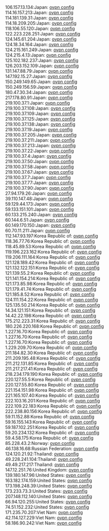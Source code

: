 106.157.13.134:Japan: [ovpn config](vpn/106_157_13_134.ovpn)  
114.16.157.213:Japan: [ovpn config](vpn/114_16_157_213.ovpn)  
114.181.139.31:Japan: [ovpn config](vpn/114_181_139_31.ovpn)  
114.18.209.205:Japan: [ovpn config](vpn/114_18_209_205.ovpn)  
118.106.55.120:Japan: [ovpn config](vpn/118_106_55_120.ovpn)  
122.223.228.251:Japan: [ovpn config](vpn/122_223_228_251.ovpn)  
124.145.61.204:Japan: [ovpn config](vpn/124_145_61_204.ovpn)  
124.18.34.164:Japan: [ovpn config](vpn/124_18_34_164.ovpn)  
124.215.161.249:Japan: [ovpn config](vpn/124_215_161_249.ovpn)  
124.215.4.13:Japan: [ovpn config](vpn/124_215_4_13.ovpn)  
125.102.182.237:Japan: [ovpn config](vpn/125_102_182_237.ovpn)  
126.203.152.109:Japan: [ovpn config](vpn/126_203_152_109.ovpn)  
131.147.88.79:Japan: [ovpn config](vpn/131_147_88_79.ovpn)  
147.192.15.27:Japan: [ovpn config](vpn/147_192_15_27.ovpn)  
150.249.149.65:Japan: [ovpn config](vpn/150_249_149_65.ovpn)  
150.249.156.59:Japan: [ovpn config](vpn/150_249_156_59.ovpn)  
180.47.30.34:Japan: [ovpn config](vpn/180_47_30_34.ovpn)  
217.178.80.91:Japan: [ovpn config](vpn/217_178_80_91.ovpn)  
219.100.37.1:Japan: [ovpn config](vpn/219_100_37_1.ovpn)  
219.100.37.108:Japan: [ovpn config](vpn/219_100_37_108.ovpn)  
219.100.37.109:Japan: [ovpn config](vpn/219_100_37_109.ovpn)  
219.100.37.125:Japan: [ovpn config](vpn/219_100_37_125.ovpn)  
219.100.37.138:Japan: [ovpn config](vpn/219_100_37_138.ovpn)  
219.100.37.19:Japan: [ovpn config](vpn/219_100_37_19.ovpn)  
219.100.37.205:Japan: [ovpn config](vpn/219_100_37_205.ovpn)  
219.100.37.211:Japan: [ovpn config](vpn/219_100_37_211.ovpn)  
219.100.37.213:Japan: [ovpn config](vpn/219_100_37_213.ovpn)  
219.100.37.22:Japan: [ovpn config](vpn/219_100_37_22.ovpn)  
219.100.37.4:Japan: [ovpn config](vpn/219_100_37_4.ovpn)  
219.100.37.50:Japan: [ovpn config](vpn/219_100_37_50.ovpn)  
219.100.37.58:Japan: [ovpn config](vpn/219_100_37_58.ovpn)  
219.100.37.67:Japan: [ovpn config](vpn/219_100_37_67.ovpn)  
219.100.37.7:Japan: [ovpn config](vpn/219_100_37_7.ovpn)  
219.100.37.77:Japan: [ovpn config](vpn/219_100_37_77.ovpn)  
219.100.37.90:Japan: [ovpn config](vpn/219_100_37_90.ovpn)  
27.94.179.26:Japan: [ovpn config](vpn/27_94_179_26.ovpn)  
39.110.147.48:Japan: [ovpn config](vpn/39_110_147_48.ovpn)  
59.129.44.173:Japan: [ovpn config](vpn/59_129_44_173.ovpn)  
59.133.151.101:Japan: [ovpn config](vpn/59_133_151_101.ovpn)  
60.133.215.240:Japan: [ovpn config](vpn/60_133_215_240.ovpn)  
60.144.6.51:Japan: [ovpn config](vpn/60_144_6_51.ovpn)  
60.149.170.150:Japan: [ovpn config](vpn/60_149_170_150.ovpn)  
60.70.11.211:Japan: [ovpn config](vpn/60_70_11_211.ovpn)  
112.147.93.197:Korea Republic of: [ovpn config](vpn/112_147_93_197.ovpn)  
118.36.77.76:Korea Republic of: [ovpn config](vpn/118_36_77_76.ovpn)  
118.45.89.53:Korea Republic of: [ovpn config](vpn/118_45_89_53.ovpn)  
119.196.223.162:Korea Republic of: [ovpn config](vpn/119_196_223_162.ovpn)  
119.206.111.164:Korea Republic of: [ovpn config](vpn/119_206_111_164.ovpn)  
121.128.189.42:Korea Republic of: [ovpn config](vpn/121_128_189_42.ovpn)  
121.132.122.151:Korea Republic of: [ovpn config](vpn/121_132_122_151.ovpn)  
121.139.55.2:Korea Republic of: [ovpn config](vpn/121_139_55_2.ovpn)  
121.141.154.214:Korea Republic of: [ovpn config](vpn/121_141_154_214.ovpn)  
121.173.85.98:Korea Republic of: [ovpn config](vpn/121_173_85_98.ovpn)  
121.179.41.74:Korea Republic of: [ovpn config](vpn/121_179_41_74.ovpn)  
121.185.8.52:Korea Republic of: [ovpn config](vpn/121_185_8_52.ovpn)  
124.111.154.22:Korea Republic of: [ovpn config](vpn/124_111_154_22.ovpn)  
125.135.50.214:Korea Republic of: [ovpn config](vpn/125_135_50_214.ovpn)  
14.34.121.151:Korea Republic of: [ovpn config](vpn/14_34_121_151.ovpn)  
14.42.22.198:Korea Republic of: [ovpn config](vpn/14_42_22_198.ovpn)  
175.212.223.31:Korea Republic of: [ovpn config](vpn/175_212_223_31.ovpn)  
180.226.220.168:Korea Republic of: [ovpn config](vpn/180_226_220_168.ovpn)  
1.227.16.70:Korea Republic of: [ovpn config](vpn/1_227_16_70.ovpn)  
1.227.16.70:Korea Republic of: [ovpn config](vpn/1_227_16_70.ovpn)  
1.227.16.70:Korea Republic of: [ovpn config](vpn/1_227_16_70.ovpn)  
1.229.209.70:Korea Republic of: [ovpn config](vpn/1_229_209_70.ovpn)  
211.184.82.30:Korea Republic of: [ovpn config](vpn/211_184_82_30.ovpn)  
211.209.195.48:Korea Republic of: [ovpn config](vpn/211_209_195_48.ovpn)  
211.212.131.85:Korea Republic of: [ovpn config](vpn/211_212_131_85.ovpn)  
211.217.217.41:Korea Republic of: [ovpn config](vpn/211_217_217_41.ovpn)  
218.234.179.190:Korea Republic of: [ovpn config](vpn/218_234_179_190.ovpn)  
220.127.55.5:Korea Republic of: [ovpn config](vpn/220_127_55_5.ovpn)  
220.127.55.80:Korea Republic of: [ovpn config](vpn/220_127_55_80.ovpn)  
221.154.151.98:Korea Republic of: [ovpn config](vpn/221_154_151_98.ovpn)  
221.165.107.40:Korea Republic of: [ovpn config](vpn/221_165_107_40.ovpn)  
222.103.16.201:Korea Republic of: [ovpn config](vpn/222_103_16_201.ovpn)  
222.109.22.183:Korea Republic of: [ovpn config](vpn/222_109_22_183.ovpn)  
222.238.80.156:Korea Republic of: [ovpn config](vpn/222_238_80_156.ovpn)  
59.11.152.88:Korea Republic of: [ovpn config](vpn/59_11_152_88.ovpn)  
59.16.155.143:Korea Republic of: [ovpn config](vpn/59_16_155_143.ovpn)  
59.187.102.251:Korea Republic of: [ovpn config](vpn/59_187_102_251.ovpn)  
59.20.234.132:Korea Republic of: [ovpn config](vpn/59_20_234_132.ovpn)  
59.4.58.175:Korea Republic of: [ovpn config](vpn/59_4_58_175.ovpn)  
85.228.43.2:Norway: [ovpn config](vpn/85_228_43_2.ovpn)  
46.138.16.68:Russian Federation: [ovpn config](vpn/46_138_16_68.ovpn)  
124.120.21.92:Thailand: [ovpn config](vpn/124_120_21_92.ovpn)  
49.228.241.104:Thailand: [ovpn config](vpn/49_228_241_104.ovpn)  
49.49.217.217:Thailand: [ovpn config](vpn/49_49_217_217.ovpn)  
147.12.251.76:United Kingdom: [ovpn config](vpn/147_12_251_76.ovpn)  
139.180.147.96:United States: [ovpn config](vpn/139_180_147_96.ovpn)  
163.182.174.159:United States: [ovpn config](vpn/163_182_174_159.ovpn)  
173.198.248.39:United States: [ovpn config](vpn/173_198_248_39.ovpn)  
173.233.73.3:United States: [ovpn config](vpn/173_233_73_3.ovpn)  
207.148.112.140:United States: [ovpn config](vpn/207_148_112_140.ovpn)  
66.94.120.255:United States: [ovpn config](vpn/66_94_120_255.ovpn)  
74.51.152.232:United States: [ovpn config](vpn/74_51_152_232.ovpn)  
171.235.70.207:Viet Nam: [ovpn config](vpn/171_235_70_207.ovpn)  
42.114.127.229:Viet Nam: [ovpn config](vpn/42_114_127_229.ovpn)  
58.186.90.242:Viet Nam: [ovpn config](vpn/58_186_90_242.ovpn)  
